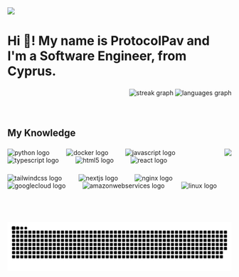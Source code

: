 <div align="left">
  <img src="https://visitor-badge.laobi.icu/badge?page_id=ProtocolPav.ProtocolPav&left_color=crimson&right_color=indianred&left_text=Profile%20Views"  />
</div>

###

<h1 align="left">Hi 👋! My name is ProtocolPav and I'm a Software Engineer, from Cyprus.</h1>

###

<div align="right">
  <img src="https://streak-stats.demolab.com?user=ProtocolPav&locale=en&mode=daily&theme=codeSTACKr&hide_border=true&border_radius=5" height="150" alt="streak graph"  />
  <img src="https://github-readme-stats.vercel.app/api/top-langs?username=ProtocolPav&locale=en&hide_title=true&layout=compact&card_width=320&langs_count=5&theme=codeSTACKr&hide_border=true" height="150" alt="languages graph"  />
</div>

###

<br clear="both">

<h2 align="left">My Knowledge</h2>

###

<img align="right" height="164" src="https://media3.giphy.com/media/3og0ILLVvPp8d64Jd6/200w.gif?cid=6c09b952l1cn3wpsp5a0o9rffokc1lgye4p5i9zq6okl0510&ep=v1_gifs_search&rid=200w.gif&ct=g"  />

###

<div align="left">
  <img src="https://skillicons.dev/icons?i=py" height="55" alt="python logo"  />
  <img width="30" />
  <img src="https://skillicons.dev/icons?i=docker" height="55" alt="docker logo"  />
  <img width="30" />
  <img src="https://skillicons.dev/icons?i=js" height="55" alt="javascript logo"  />
  <img width="30" />
  <img src="https://skillicons.dev/icons?i=ts" height="55" alt="typescript logo"  />
  <img width="30" />
  <img src="https://skillicons.dev/icons?i=html" height="55" alt="html5 logo"  />
  <img width="30" />
  <img src="https://skillicons.dev/icons?i=react" height="55" alt="react logo"  />
</div>

###

<div align="left">
  <img src="https://skillicons.dev/icons?i=tailwind" height="55" alt="tailwindcss logo"  />
  <img width="30" />
  <img src="https://skillicons.dev/icons?i=nextjs" height="55" alt="nextjs logo"  />
  <img width="30" />
  <img src="https://skillicons.dev/icons?i=nginx" height="55" alt="nginx logo"  />
  <img width="30" />
  <img src="https://skillicons.dev/icons?i=gcp" height="55" alt="googlecloud logo"  />
  <img width="30" />
  <img src="https://skillicons.dev/icons?i=aws" height="55" alt="amazonwebservices logo"  />
  <img width="30" />
  <img src="https://skillicons.dev/icons?i=linux" height="55" alt="linux logo"  />
</div>

###

<br clear="both">

<img src="https://raw.githubusercontent.com/ProtocolPav/ProtocolPav/output/snake.svg" alt="Snake animation" />

###
